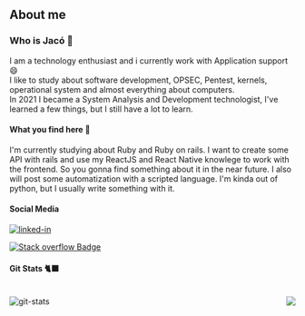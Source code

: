 ## About me
### Who is Jacó 🤔

<p alt="about me">I am a technology enthusiast and i currently work with Application support 😄
  <br>
I like to study about software development, OPSEC, Pentest, kernels, operational system and almost everything about computers.
  <br>
 In 2021 I became a System Analysis and Development technologist, I've learned a few things, but I still have a lot to learn.
</p>


#### What you find here 🔎


<p alt="what you find here">I'm currently studying about Ruby and Ruby on rails. I want to create some API with rails and use my ReactJS and React Native knowlege to work with the frontend. So you gonna find something about it in the near future. I also will post some automatization with a scripted language.  I'm kinda out of python, but I usually write something with it.</p>


<div alt="social media" align="left">
     
#### Social Media
  

  <a href="https://www.linkedin.com/in/jacomaga" target="_blank">
  <img align="left "alt="linked-in" src="https://img.shields.io/badge/linkedin-%230077B5.svg?&style=for-the-badge&logo=linkedin&logoColor=white" /></a>
</div>

[![Stack overflow Badge](https://img.shields.io/badge/-Stack%20overflow-FE7A16?style=for-the-badge&logo=stack-overflow&logoColor=white&link=https://stackoverflow.com/users/10754944/jac%c3%b3-magalh%c3%a3es)](https://stackoverflow.com/users/10754944/jac%c3%b3-magalh%c3%a3es)


<div alt="git stats">
  
#### Git Stats 🐈‍⬛

<br>
  <img src="https://github-readme-stats.vercel.app/api?username=jacomaga&theme=tokyonight&show_icons=true" alt="git-stats" align="left" />


  <img src="https://github-readme-stats.vercel.app/api/top-langs/?username=jacomaga&hide=html&layout=compact=true&theme=tokyonight" align="right"  />

</div>


